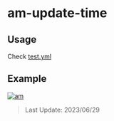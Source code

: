 # am-update-time

## Usage

Check [test.yml](.github/workflows/test.yml)

## Example

[![am][am-logo]][am-url]
> Last Update: 2023/06/29

[am-logo]:https://img.shields.io/badge/Apple%20Music-歌单-FA243C?logo=applemusic&logoColor=white&style=flat-square
[am-url]:https://music.apple.com/cn/playlist/just-my-favorite/pl.u-8aAVZglHWya2xM